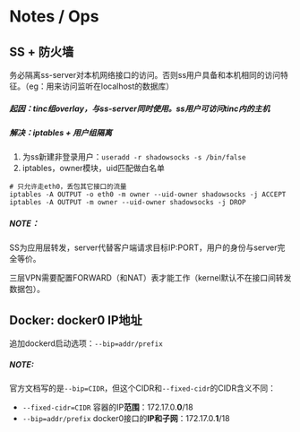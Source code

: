 Notes / Ops
===

## SS + 防火墙
务必隔离ss-server对本机网络接口的访问。否则ss用户具备和本机相同的访问特征。（eg：用来访问监听在localhost的数据库）

##### 起因：tinc组overlay，与ss-server同时使用。ss用户可访问tinc内的主机

##### 解决：iptables + 用户组隔离

1. 为ss新建非登录用户：`useradd -r shadowsocks -s /bin/false`
2. iptables，owner模块，uid匹配做白名单

```shell
# 只允许走eth0，丢包其它接口的流量
iptables -A OUTPUT -o eth0 -m owner --uid-owner shadowsocks -j ACCEPT
iptables -A OUTPUT -m owner --uid-owner shadowsocks -j DROP
```

##### NOTE：

SS为应用层转发，server代替客户端请求目标IP:PORT，用户的身份与server完全等价。

三层VPN需要配置FORWARD（和NAT）表才能工作（kernel默认不在接口间转发数据包）。


## Docker: docker0 IP地址
追加dockerd启动选项：`--bip=addr/prefix`

##### NOTE:

官方文档写的是`--bip=CIDR`，但这个CIDR和`--fixed-cidr`的CIDR含义不同：

* `--fixed-cidr=CIDR` 容器的IP**范围**：172.17.0.**0**/18
* `--bip=addr/prefix` docker0接口的**IP和子网**：172.17.0.**1**/18


